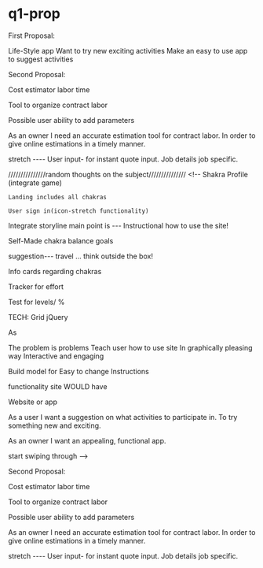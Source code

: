 # q1-prop
First Proposal:

Life-Style app
Want to try new exciting activities
Make an easy to use app to suggest activities

Second Proposal:

Cost estimator labor time

Tool to organize contract labor

Possible user ability to add parameters

As an owner I need an accurate estimation tool for contract labor. In order to give online estimations in a timely manner.


stretch ---- User input- for instant quote input. Job details job specific.


///////////////random thoughts on the subject///////////////
    <!--
    Shakra Profile (integrate game)

    Landing includes all chakras

    User sign in(icon-stretch functionality)

Integrate storyline
main point is --- Instructional how to use the site!

Self-Made chakra balance goals

suggestion--- travel ... think outside the box!

Info cards regarding chakras

Tracker for effort

Test for levels/ %

TECH:
Grid
jQuery

As

The problem is problems
Teach user how to use site
In graphically pleasing way
Interactive and engaging

Build model for
Easy to change
Instructions

functionality site WOULD have

Website or app

As a user I want a suggestion on what activities to participate in. To try something new and exciting.

As an owner I want an appealing, functional app.

start swiping through  -->



Second Proposal:

Cost estimator labor time

Tool to organize contract labor

Possible user ability to add parameters

As an owner I need an accurate estimation tool for contract labor. In order to give online estimations in a timely manner.


stretch ---- User input- for instant quote input. Job details job specific.
